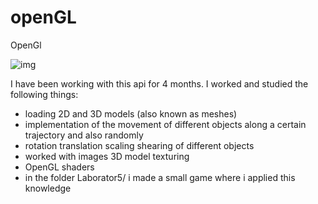 # openGL
OpenGl

![img](https://user-images.githubusercontent.com/50514535/146811739-826d43a1-4ce9-4dac-b0be-e903f59456fb.png)


I have been working with this api for 4 months.
I worked and studied the following things:
 - loading 2D and 3D models (also known as meshes)
 - implementation of the movement of different objects along a certain trajectory and also randomly
 - rotation translation scaling shearing of different objects
 - worked with images 3D model texturing
 - OpenGL shaders
 - in the folder Laborator5/ i made a small game where i applied this knowledge
 
